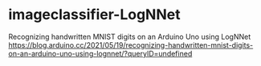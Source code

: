 # imageclassifier-LogNNet
Recognizing handwritten MNIST digits on an Arduino Uno using LogNNet
https://blog.arduino.cc/2021/05/19/recognizing-handwritten-mnist-digits-on-an-arduino-uno-using-lognnet/?queryID=undefined





